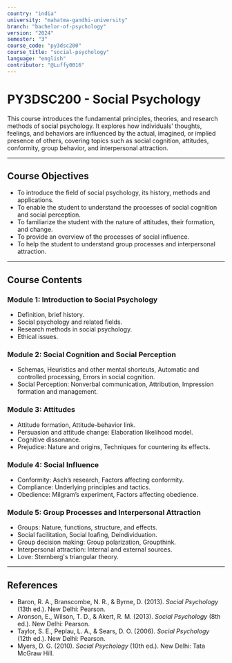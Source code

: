 ```yaml
---
country: "india"
university: "mahatma-gandhi-university"
branch: "bachelor-of-psychology"
version: "2024"
semester: "3"
course_code: "py3dsc200"
course_title: "social-psychology"
language: "english"
contributor: "@Luffy0016"
---
```

# PY3DSC200 - Social Psychology

This course introduces the fundamental principles, theories, and research methods of social psychology. It explores how individuals' thoughts, feelings, and behaviors are influenced by the actual, imagined, or implied presence of others, covering topics such as social cognition, attitudes, conformity, group behavior, and interpersonal attraction.

---
## Course Objectives

* To introduce the field of social psychology, its history, methods and applications.
* To enable the student to understand the processes of social cognition and social perception.
* To familiarize the student with the nature of attitudes, their formation, and change.
* To provide an overview of the processes of social influence.
* To help the student to understand group processes and interpersonal attraction.

---
## Course Contents

### Module 1: Introduction to Social Psychology  
* Definition, brief history.
* Social psychology and related fields.
* Research methods in social psychology.
* Ethical issues.

### Module 2: Social Cognition and Social Perception  
* Schemas, Heuristics and other mental shortcuts, Automatic and controlled processing, Errors in social cognition.
* Social Perception: Nonverbal communication, Attribution, Impression formation and management.

### Module 3: Attitudes  
* Attitude formation, Attitude-behavior link.
* Persuasion and attitude change: Elaboration likelihood model.
* Cognitive dissonance.
* Prejudice: Nature and origins, Techniques for countering its effects.

### Module 4: Social Influence  
* Conformity: Asch’s research, Factors affecting conformity.
* Compliance: Underlying principles and tactics.
* Obedience: Milgram’s experiment, Factors affecting obedience.

### Module 5: Group Processes and Interpersonal Attraction  
* Groups: Nature, functions, structure, and effects.
* Social facilitation, Social loafing, Deindividuation.
* Group decision making: Group polarization, Groupthink.
* Interpersonal attraction: Internal and external sources.
* Love: Sternberg's triangular theory.

---
## References
* Baron, R. A., Branscombe, N. R., & Byrne, D. (2013). *Social Psychology* (13th ed.). New Delhi: Pearson.
* Aronson, E., Wilson, T. D., & Akert, R. M. (2013). *Social Psychology* (8th ed.). New Delhi: Pearson.
* Taylor, S. E., Peplau, L. A., & Sears, D. O. (2006). *Social Psychology* (12th ed.). New Delhi: Pearson.
* Myers, D. G. (2010). *Social Psychology* (10th ed.). New Delhi: Tata McGraw Hill.